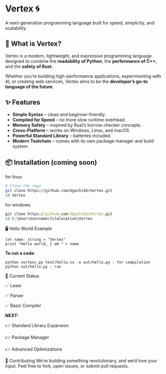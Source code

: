 # Vertex 🌀  
A next-generation programming language built for speed, simplicity, and scalability.  

## 🚀 What is Vertex?  
Vertex is a modern, lightweight, and expressive programming language designed to combine the **readability of Python**, the **performance of C++**, and the **safety of Rust**.  

Whether you’re building high-performance applications, experimenting with AI, or creating web services, Vertex aims to be the **developer’s go-to language of the future**.  

## ✨ Features  
- **Simple Syntax** – clean and beginner-friendly.  
- **Compiled for Speed** – no more slow runtime overhead.  
- **Memory Safety** – inspired by Rust’s borrow checker concepts.  
- **Cross-Platform** – works on Windows, Linux, and macOS.  
- **Powerful Standard Library** – batteries included.  
- **Modern Toolchain** – comes with its own package manager and build system.  

## 📦 Installation (coming soon)  
for linux
```bash
# Clone the repo
git clone https://github.com/Ugochi56/Vertex.git
cd Vertex
```

for windows
```cmd
git clone https://github.com/Ugochi56/Vertex.git
cd C:\User\Username\filelocation\Vertex
```

🖥️ Hello World Example
```
let name: string = "Vertex"
print "Hello world, I am " + name
```

**To run a code**:
```
python vertexc.py test/hello.vx -o out/hello.py : for compilation
python out/hello.py : run
```

🧪 Current Status

✅ Lexer

✅ Parser

✅ Basic Compiler

**NEXT:**

👉 Standard Library Expansion

👉 Package Manager

👉 Advanced Optimizations

🤝 Contributing
We’re building something revolutionary, and we’d love your input.
Feel free to fork, open issues, or submit pull requests.
